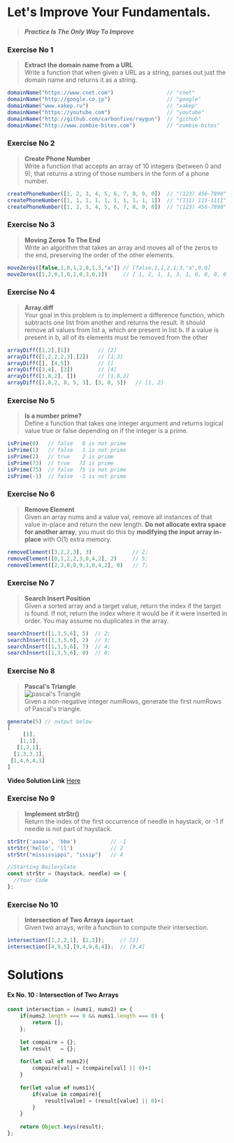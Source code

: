 # Let's Improve Your Fundamentals.
> **_Practice Is The Only Way To Improve_**


### Exercise No 1 
> **Extract the domain name from a URL**   
> Write a function that when given a URL as a string, parses out just the domain name and returns it as a string.

```javascript
domainName("https://www.cnet.com")                 // "cnet"
domainName("http://google.co.jp")                  // "google"
domainName("www.xakep.ru")                         // "xakep"
domainName("https://youtube.com")                  // "youtube"
domainName("http://github.com/carbonfive/raygun")  // "github" 
domainName("http://www.zombie-bites.com")          // "zombie-bites"
```

### Exercise No 2  
> **Create Phone Number**    
> Write a function that accepts an array of 10 integers (between 0 and 9), that returns a string of those numbers in the form of a phone number.

```javascript
createPhoneNumber([1, 2, 3, 4, 5, 6, 7, 8, 9, 0])  // "(123) 456-7890"
createPhoneNumber([1, 1, 1, 1, 1, 1, 1, 1, 1, 1])  // "(111) 111-1111"
createPhoneNumber([1, 2, 3, 4, 5, 6, 7, 8, 9, 0])  // "(123) 456-7890"
```

### Exercise No 3  
> **Moving Zeros To The End**    
> Write an algorithm that takes an array and moves all of the zeros to the end, preserving the order of the other elements.

```javascript
moveZeros([false,1,0,1,2,0,1,3,"a"]) // [false,1,1,2,1,3,"a",0,0]
moveZeros([1,2,0,1,0,1,0,3,0,1])     // [ 1, 2, 1, 1, 3, 1, 0, 0, 0, 0 ]
```

### Exercise No 4
> **Array.diff**    
> Your goal in this problem is to implement a difference function, which subtracts one list from another and returns the result.
It should remove all values from list a, which are present in list b. If a value is present in b, all of its elements must be removed from the other

```javascript
arrayDiff([1,2],[1])         // [2]
arrayDiff([1,2,2,2,3],[2])   // [1,3]
arrayDiff([], [4,5])         // []
arrayDiff([3,4], [3])        // [4]
arrayDiff([1,8,2], [])       // [1,8,2]
arrayDiff([1,8,2, 8, 5, 3], [3, 8, 5])   // [1, 2]
```

### Exercise No 5
>**Is a number prime?**    
> Define a function that takes one integer argument and returns logical value true or false depending on if the integer is a prime.

```javascript
isPrime(0)   // false   0 is not prime
isPrime(1)   // false   1 is not prime
isPrime(2)   // true    2 is prime
isPrime(73)  // true   73 is prime
isPrime(75)  // false  75 is not prime
isPrime(-1)  // false  -1 is not prime
```

### Exercise No 6
>**Remove Element**    
> Given an array nums and a value val, remove all instances of that value in-place and return the new length.
**Do not allocate extra space for another array**, you must do this by **modifying the input array in-place** with O(1) extra memory.

```javascript
removeElement([3,2,2,3], 3)             // 2;
removeElement([0,1,2,2,3,0,4,2], 2)     // 5;
removeElement([2,3,8,0,9,1,0,4,2], 0)   // 7;
```

### Exercise No 7
>**Search Insert Position**   
> Given a sorted array and a target value, return the index if the target is found. If not, return the index where it would be if it were inserted in order.
You may assume no duplicates in the array.

```javascript
searchInsert([1,3,5,6], 5)  // 2;
searchInsert([1,3,5,6], 2)  // 1;
searchInsert([1,3,5,6], 7)  // 4;
searchInsert([1,3,5,6], 0)  // 0;
```
### Exercise No 8
>**Pascal's Triangle**      
![pascal's Triangle](https://upload.wikimedia.org/wikipedia/commons/0/0d/PascalTriangleAnimated2.gif)   
> Given a non-negative integer numRows, generate the first numRows of Pascal's triangle.  

```javascript
generate(5) // output below
[
     [1],
    [1,1],
   [1,2,1],
  [1,3,3,1],
 [1,4,6,4,1]
]
```
**Video Solution Link** [Here](https://youtu.be/7pOzP9m_bX8)

### Exercise No 9
> **Implement strStr()**    
> Return the index of the first occurrence of needle in haystack, or -1 if needle is not part of haystack.

```javascript
strStr('aaaaa', 'bba')           // -1
strStr('hello', 'll')            // 2
strStr("mississippi", "issip")   // 4

//Starting Boilerplate
const strStr = (haystack, needle) => {
  //Your Code
};
```

### Exercise No 10
> **Intersection of Two Arrays `important`**   
> Given two arrays, write a function to compute their intersection.

```javascript
intersection([1,2,2,1], [2,2]);     // [2]
intersection([4,9,5],[9,4,9,8,4]);  // [9,4]
```

# Solutions

#### Ex No. 10 : Intersection of Two Arrays
```javascript
const intersection = (nums1, nums2) => {
    if(nums2.length === 0 && nums1.length === 0) {
        return [];
    };
    
    let compaire = {};
    let result   = {};
    
    for(let val of nums2){
        compaire[val] = (compaire[val] || 0)+1
    }
    
    for(let value of nums1){
        if(value in compaire){
            result[value] = (result[value] || 0)+1
        }
    }
    
    return Object.keys(result);
};
```
